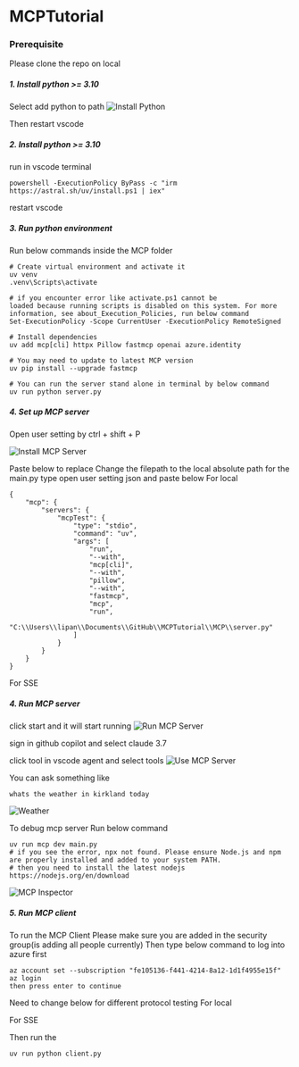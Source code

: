 # MCPTutorial
### Prerequisite

Please clone the repo on local

##### 1. Install python >= 3.10
Select add python to path
![Install Python](MCP/images/installPython.png)

Then restart vscode

##### 2. Install python >= 3.10
run in vscode terminal
```
powershell -ExecutionPolicy ByPass -c "irm https://astral.sh/uv/install.ps1 | iex"
```
restart vscode

##### 3. Run python environment
Run below commands inside the MCP folder
```
# Create virtual environment and activate it
uv venv
.venv\Scripts\activate

# if you encounter error like activate.ps1 cannot be      
loaded because running scripts is disabled on this system. For more information, see about_Execution_Policies, run below command
Set-ExecutionPolicy -Scope CurrentUser -ExecutionPolicy RemoteSigned

# Install dependencies
uv add mcp[cli] httpx Pillow fastmcp openai azure.identity

# You may need to update to latest MCP version
uv pip install --upgrade fastmcp

# You can run the server stand alone in terminal by below command
uv run python server.py
```


##### 4. Set up MCP server
Open user setting by ctrl + shift + P

![Install MCP Server](MCP/images/installMCPServer.png)

Paste below to replace
Change the filepath to the local absolute path for the main.py
type open user setting json and paste below
For local
```
{
    "mcp": {
        "servers": {
            "mcpTest": {
                "type": "stdio",
                "command": "uv",
                "args": [
                    "run",
                    "--with",
                    "mcp[cli]",
                    "--with",
                    "pillow",
                    "--with",
                    "fastmcp",
                    "mcp",
                    "run",
                    "C:\\Users\\lipan\\Documents\\GitHub\\MCPTutorial\\MCP\\server.py"
                ]
            }
        }
    }
}
```
For SSE


##### 4. Run MCP server
click start and it will start running
![Run MCP Server](MCP/images/runMCPServer.png)

sign in github copilot and select claude 3.7

click tool in vscode agent and select tools
![Use MCP Server](MCP/images/useMCPServer.png)


You can ask something like
```
whats the weather in kirkland today
```
![Weather](MCP/images/weather.png)


To debug mcp server
Run below command
```
uv run mcp dev main.py
# if you see the error, npx not found. Please ensure Node.js and npm are properly installed and added to your system PATH.
# then you need to install the latest nodejs https://nodejs.org/en/download
```
![MCP Inspector](MCP/images/mcpInspector.png)


##### 5. Run MCP client
To run the MCP Client
Please make sure you are added in the security group(is adding all people currently)
Then type below command to log into azure first
```
az account set --subscription "fe105136-f441-4214-8a12-1d1f4955e15f"
az login 
then press enter to continue
```

Need to change below for different protocol testing
For local


For SSE

Then run the 
```
uv run python client.py
```